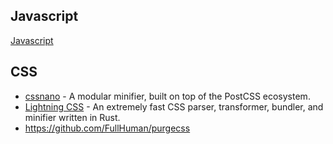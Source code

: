 ## Javascript

[Javascript](../../performance/optimize/compression/javascript/README.md)

## CSS

- [cssnano](https://github.com/cssnano/cssnano) - A modular minifier, built on top of the PostCSS ecosystem.
- [Lightning CSS](https://github.com/parcel-bundler/lightningcss) - An extremely fast CSS parser, transformer, bundler, and minifier written in Rust.
- https://github.com/FullHuman/purgecss
